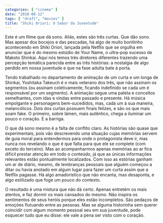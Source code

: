 ```yaml
---
categories: [ "cinema" ]
date: "2018-08-12"
tags: [ "draft", "movies" ]
title: "Shiki Oriori: O Sabor da Juventude"
---
```

Este é um filme que dá sono. Aliás, estes são três curtas. Que dão sono. Mas apesar dos bocejos e das pescadas, há algo de muito bonitinho acontecendo em Shiki Oriori, lançada pela Netflix que se orgulha em anunciar que é do mesmo estúdio de Your Name, o ultra-pop sucesso de Makoto Shinkai. Aqui nós temos três diretores diferentes trazendo uma percepção temática parecida entre as três histórias: a nostalgia de algo perdido em nossa juventude e que na fase adulta bate à porta.

Tendo trabalhado no departamento de animação de um curta e um longa de Shinkai, Yoshitaka Takeuch é o mais veterano dos três, que não assinam os segmentos (ou assinam coletivamente, ficando indefinido se cada um é responsável por um segmento). A animação segue uma paleta e conceitos semelhantes, com idas e vindas entre passado e presente. Há música empolgante e personagens bem-sucedidos, mas, cada um à sua maneira, melancólicos. Dois dos curtas possuem finais felizes, e são os que mais soam fake. O primeiro, sobre lámen, mais autêntico, chega a iluminar um pouco o coração. E a barriga.

O que dá sono mesmo é a falta de conflito claro. As histórias são quase que experimentais, pois vão descrevendo uma situação cujas memórias servem de guia moral para entendermos para onde o protagonista deve ir, mas nunca nos revelando o que é que falta para que ele se complete (com exceto do terceiro). Mas ao acompanharmos apenas memórias ao ar fica difícil prestar atenção em todo o conteúdo, já que as únicas informações relevantes estão pontualmente localizados. Com isso as estórias ganham um ar de diário, mesmo, de lembranças pessoais que alguém começou a ditar ou havia anotado em algum lugar para fazer um curta assim que a Netflix pagasse. Há algo amadorístico que não encanta, mas desaponta, e algo estilizado que foge um pouco do contexto.

O resultado é uma mistura que não dá certo. Apenas entretém os mais atentos, e faz dormir os mais cansados do mesmo. Não inspira os sentimentos de seus heróis porque eles estão incompletos. São pedaços de emoções flutuando entre as pessoas. Mas se alguma historinha sem querer coincidir com algum momento pessoal seu em sua juventude, pode esquecer tudo que eu disse: ele vale a pena ser visto com o coração.
